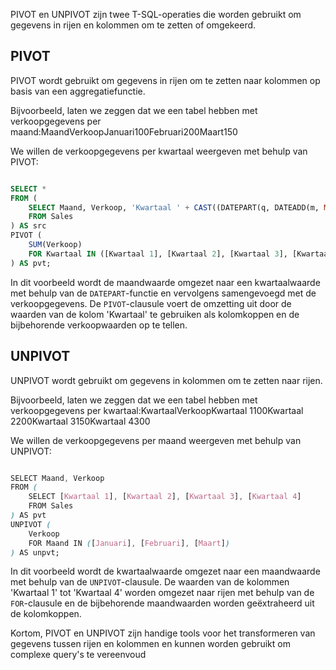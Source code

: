 PIVOT en UNPIVOT zijn twee T-SQL-operaties die worden gebruikt om gegevens in rijen en kolommen om te zetten of omgekeerd.

## PIVOT

PIVOT wordt gebruikt om gegevens in rijen om te zetten naar kolommen op basis van een aggregatiefunctie.

Bijvoorbeeld, laten we zeggen dat we een tabel hebben met verkoopgegevens per maand:MaandVerkoopJanuari100Februari200Maart150

We willen de verkoopgegevens per kwartaal weergeven met behulp van PIVOT:

```sql

SELECT *
FROM (
    SELECT Maand, Verkoop, 'Kwartaal ' + CAST((DATEPART(q, DATEADD(m, MONTH, 0)) - 1) AS VARCHAR(10)) AS Kwartaal
    FROM Sales
) AS src
PIVOT (
    SUM(Verkoop)
    FOR Kwartaal IN ([Kwartaal 1], [Kwartaal 2], [Kwartaal 3], [Kwartaal 4])
) AS pvt;
```



In dit voorbeeld wordt de maandwaarde omgezet naar een kwartaalwaarde met behulp van de `DATEPART`-functie en vervolgens samengevoegd met de verkoopgegevens. De `PIVOT`-clausule voert de omzetting uit door de waarden van de kolom 'Kwartaal' te gebruiken als kolomkoppen en de bijbehorende verkoopwaarden op te tellen.
## UNPIVOT

UNPIVOT wordt gebruikt om gegevens in kolommen om te zetten naar rijen.

Bijvoorbeeld, laten we zeggen dat we een tabel hebben met verkoopgegevens per kwartaal:KwartaalVerkoopKwartaal 1100Kwartaal 2200Kwartaal 3150Kwartaal 4300

We willen de verkoopgegevens per maand weergeven met behulp van UNPIVOT:

```css

SELECT Maand, Verkoop
FROM (
    SELECT [Kwartaal 1], [Kwartaal 2], [Kwartaal 3], [Kwartaal 4]
    FROM Sales
) AS pvt
UNPIVOT (
    Verkoop
    FOR Maand IN ([Januari], [Februari], [Maart])
) AS unpvt;
```



In dit voorbeeld wordt de kwartaalwaarde omgezet naar een maandwaarde met behulp van de `UNPIVOT`-clausule. De waarden van de kolommen 'Kwartaal 1' tot 'Kwartaal 4' worden omgezet naar rijen met behulp van de `FOR`-clausule en de bijbehorende maandwaarden worden geëxtraheerd uit de kolomkoppen.

Kortom, PIVOT en UNPIVOT zijn handige tools voor het transformeren van gegevens tussen rijen en kolommen en kunnen worden gebruikt om complexe query's te vereenvoud